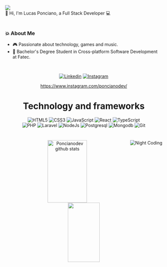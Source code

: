 <img src="https://komarev.com/ghpvc/?username=poncianodev&color=blueviolet&style=flat">

<br>
👋 Hi, I'm Lucas Ponciano, a Full Stack Developer 💻

 <br>
 <br>

### 💥  About Me
  
- 🎮 Passionate about technology, games and music.
- 📖 Bachelor's Degree Student in Cross-platform Software Development at Fatec.
 
 <br>

<div align="center">


[![Linkedin](https://img.shields.io/badge/LinkedIn-0077B5?style=for-the-badge&logo=linkedin&logoColor=white)](https://www.linkedin.com/in/lucas-ponciano/)
[![Instagram](https://img.shields.io/badge/Instagram-C13584?style=for-the-badge&logo=instagram&logoColor=white)](https://www.instagram.com/poncianodev/)


https://www.instagram.com/poncianodev/
<h1></h1>

<h1>Technology and frameworks</h1>

<div style="display: inline_block">
<img alt="HTML5" src="https://img.shields.io/badge/html5%20-%23E34F26.svg?&style=for-the-badge&logo=html5&logoColor=white"/>
<img alt="CSS3" src="https://img.shields.io/badge/css3%20-%231572B6.svg?&style=for-the-badge&logo=css3&logoColor=white"/>
<img align="align" alt="JavaScript" src="https://img.shields.io/badge/JavaScript-F7DF1E?style=for-the-badge&logo=javascript&logoColor=black"/>
<img align="align" alt="React" src="https://img.shields.io/badge/React-61DAFB?style=for-the-badge&logo=react&logoColor=black"/>
<img align="align" alt="TypeScript" src="https://img.shields.io/badge/TypeScript-3178C6?style=for-the-badge&logo=typescript&logoColor=white"/>
</div>
<div style="display: inline_block">
 <img align="align" alt="PHP" src="https://img.shields.io/badge/php-777BB4?style=for-the-badge&logo=php&logoColor=white"/>
 <img align="align" alt="Laravel" src="https://img.shields.io/badge/laravel-FF2D20?style=for-the-badge&logo=laravel&logoColor=white"/>
<img align="align" alt="NodeJs" src="https://img.shields.io/badge/node.js-339933?style=for-the-badge&logo=Node.js&logoColor=white"/>
<img align="align" alt="Postgresql" src="https://img.shields.io/badge/postgresql-4169e1?style=for-the-badge&logo=postgresql&logoColor=white"/>
<img align="align" alt="Mongodb" src="https://img.shields.io/badge/-MongoDB-13aa52?style=for-the-badge&logo=mongodb&logoColor=white"/>
<img alt="Git" src="https://img.shields.io/badge/git%20-%23F05033.svg?&style=for-the-badge&logo=git&logoColor=white"/>
 </div>
<h1></h1> 

 
<img alt="Night Coding" src="https://alirezajawadi.ir/Night-Coding.gif" align="right"/>

<div align="center">  
  <img width="50%" height="200px" src="https://github-readme-stats.vercel.app/api?username=poncianodev&show_icons=true&count_private=true&hide_border=true&title_color=ff91a4&icon_color=ff91a4&text_color=c9d1d9&bg_color=0d1117" alt="Poncianodev github stats" /> 
  <img width="45%" height="190px" src="https://github-readme-stats.vercel.app/api/top-langs/?username=poncianodev&layout=compact&hide_border=true&title_color=ff91a4&text_color=ff91a4&bg_color=0d1117" />
</div>

